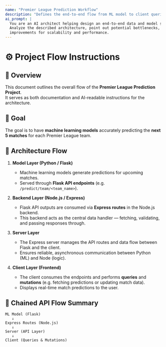 ```yaml
---
name: "Premier League Prediction Workflow"
description: "Defines the end-to-end flow from ML model to client queries"
ai_prompt: |
  You are an AI architect helping design an end-to-end data and model serving workflow.
  Analyze the described architecture, point out potential bottlenecks, and suggest
  improvements for scalability and performance.
---
```


# ⚙️ Project Flow Instructions

## 🧭 Overview
This document outlines the overall flow of the **Premier League Prediction Project**.  
It serves as both documentation and AI-readable instructions for the architecture.

## 🎯 Goal
The goal is to have **machine learning models** accurately predicting the **next 5 matches** for each Premier League team.

## 🔗 Architecture Flow

1. **Model Layer (Python / Flask)**
   - Machine learning models generate predictions for upcoming matches.
   - Served through **Flask API endpoints** (e.g. `/predict/team/<team_name>`).

2. **Backend Layer (Node.js / Express)**
   - Flask API outputs are consumed via **Express routes** in the Node.js backend.
   - This backend acts as the central data handler — fetching, validating, and passing responses through.

3. **Server Layer**
   - The Express server manages the API routes and data flow between Flask and the client.
   - Ensures reliable, asynchronous communication between Python (ML) and Node (logic).

4. **Client Layer (Frontend)**
   - The client consumes the endpoints and performs **queries** and **mutations** (e.g. fetching predictions or updating match data).
   - Displays real-time match predictions to the user.

## 🔁 Chained API Flow Summary

```text
ML Model (Flask)
   ↓
Express Routes (Node.js)
   ↓
Server (API Layer)
   ↓
Client (Queries & Mutations)

